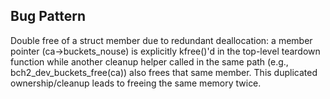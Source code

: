 ## Bug Pattern

Double free of a struct member due to redundant deallocation: a member pointer (ca->buckets_nouse) is explicitly kfree()'d in the top-level teardown function while another cleanup helper called in the same path (e.g., bch2_dev_buckets_free(ca)) also frees that same member. This duplicated ownership/cleanup leads to freeing the same memory twice.
